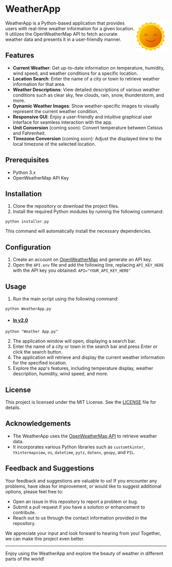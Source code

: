 # WeatherApp

<a href="#">
<img align="right" width="100px" src="https://github.com/ZedUnknown/Weather-App/blob/main/Resources/assets/WeatherTypes/sunny.png" alt="Image"/>
</a>
WeatherApp is a Python-based application that provides users with real-time weather information for a given location. It utilizes the OpenWeatherMap API to fetch accurate weather data and presents it in a user-friendly manner.


## Features

- **Current Weather**: Get up-to-date information on temperature, humidity, wind speed, and weather conditions for a specific location.
- **Location Search**: Enter the name of a city or town to retrieve weather information for that area.
- **Weather Descriptions**: View detailed descriptions of various weather conditions such as clear sky, few clouds, rain, snow, thunderstorm, and more.
- **Dynamic Weather Images**: Show weather-specific images to visually represent the current weather condition.
- **Responsive GUI**: Enjoy a user-friendly and intuitive graphical user interface for seamless interaction with the app.
- **Unit Conversion** (coming soon): Convert temperature between Celsius and Fahrenheit.
- **Timezone Conversion** (coming soon): Adjust the displayed time to the local timezone of the selected location.

## Prerequisites

- Python 3.x
- OpenWeatherMap API Key

## Installation

1. Clone the repository or download the project files.
2. Install the required Python modules by running the following command:
```
python installer.py
```
This command will automatically install the necessary dependencies.

## Configuration

1. Create an account on [OpenWeatherMap](https://openweathermap.org/) and generate an API key.
2. Open the `API.env` file and add the following line, replacing `API_KEY_HERE` with the API key you obtained:
```API="YOUR_API_KEY_HERE"```


## Usage

1. Run the main script using the following command:
```
python WeatherApp.py
```
- #### [In v2.0](https://github.com/ZedUnknown/Weather-App/releases/tag/v2.0)
```
python "Weather App.py"
```
2. The application window will open, displaying a search bar.
3. Enter the name of a city or town in the search bar and press Enter or click the search button.
4. The application will retrieve and display the current weather information for the specified location.
5. Explore the app's features, including temperature display, weather description, humidity, wind speed, and more.

## License

This project is licensed under the MIT License. See the [LICENSE](LICENSE) file for details.

## Acknowledgements

- The WeatherApp uses the [OpenWeatherMap API](https://openweathermap.org/) to retrieve weather data.
- It incorporates various Python libraries such as `customtkinter`, `tkintermapview`, `os`, `datetime`, `pytz`, `dotenv`, `geopy`, and `PIL`.

## Feedback and Suggestions

Your feedback and suggestions are valuable to us! If you encounter any problems, have ideas for improvement, or would like to suggest additional options, please feel free to:

- Open an issue in this repository to report a problem or bug.
- Submit a pull request if you have a solution or enhancement to contribute.
- Reach out to us through the contact information provided in the repository.

We appreciate your input and look forward to hearing from you! Together, we can make this project even better.

---

Enjoy using the WeatherApp and explore the beauty of weather in different parts of the world!
